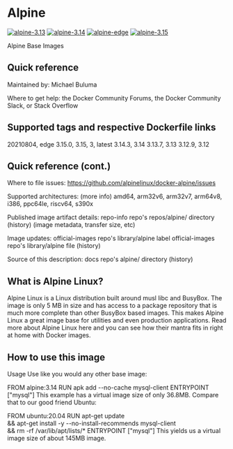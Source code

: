 # Alpine

[![alpine-3.13](https://github.com/buluma/alpine/actions/workflows/build-3.13.yml/badge.svg)](https://github.com/buluma/alpine/actions/workflows/build-3.13.yml) [![alpine-3.14](https://github.com/buluma/alpine/actions/workflows/build-3.14.yml/badge.svg)](https://github.com/buluma/alpine/actions/workflows/build-3.14.yml) [![alpine-edge](https://github.com/buluma/alpine/actions/workflows/build-edge.yml/badge.svg)](https://github.com/buluma/alpine/actions/workflows/build-edge.yml) [![alpine-3.15](https://github.com/buluma/alpine/actions/workflows/build-3.15.yml/badge.svg)](https://github.com/buluma/alpine/actions/workflows/build-3.15.yml)


Alpine Base Images

## Quick reference
Maintained by: Michael Buluma

Where to get help: the Docker Community Forums, the Docker Community Slack, or Stack Overflow

## Supported tags and respective Dockerfile links
20210804, edge
3.15.0, 3.15, 3, latest
3.14.3, 3.14
3.13.7, 3.13
3.12.9, 3.12

## Quick reference (cont.)
Where to file issues: https://github.com/alpinelinux/docker-alpine/issues

Supported architectures: (more info) amd64, arm32v6, arm32v7, arm64v8, i386, ppc64le, riscv64, s390x

Published image artifact details: repo-info repo's repos/alpine/ directory (history) (image metadata, transfer size, etc)

Image updates: official-images repo's library/alpine label
official-images repo's library/alpine file (history)

Source of this description: docs repo's alpine/ directory (history)

## What is Alpine Linux?
Alpine Linux is a Linux distribution built around musl libc and BusyBox. The image is only 5 MB in size and has access to a package repository that is much more complete than other BusyBox based images. This makes Alpine Linux a great image base for utilities and even production applications. Read more about Alpine Linux here and you can see how their mantra fits in right at home with Docker images.

## How to use this image
Usage
Use like you would any other base image:

FROM alpine:3.14
RUN apk add --no-cache mysql-client
ENTRYPOINT ["mysql"]
This example has a virtual image size of only 36.8MB. Compare that to our good friend Ubuntu:

FROM ubuntu:20.04
RUN apt-get update \
    && apt-get install -y --no-install-recommends mysql-client \
    && rm -rf /var/lib/apt/lists/*
ENTRYPOINT ["mysql"]
This yields us a virtual image size of about 145MB image.

